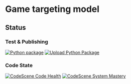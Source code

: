 # Game targeting model
## Status
### Test & Publishing 
[![Python package](https://github.com/KentVejrupMadsen/gv-targeting-model/actions/workflows/testing.yml/badge.svg)](https://github.com/KentVejrupMadsen/gv-targeting-model/actions/workflows/testing.yml)
[![Upload Python Package](https://github.com/KentVejrupMadsen/gv-targeting-model/actions/workflows/publish.yml/badge.svg)](https://github.com/KentVejrupMadsen/gv-targeting-model/actions/workflows/publish.yml)

### Code State
[![CodeScene Code Health](https://codescene.io/projects/40297/status-badges/code-health)](https://codescene.io/projects/40297)
[![CodeScene System Mastery](https://codescene.io/projects/40297/status-badges/system-mastery)](https://codescene.io/projects/40297)
